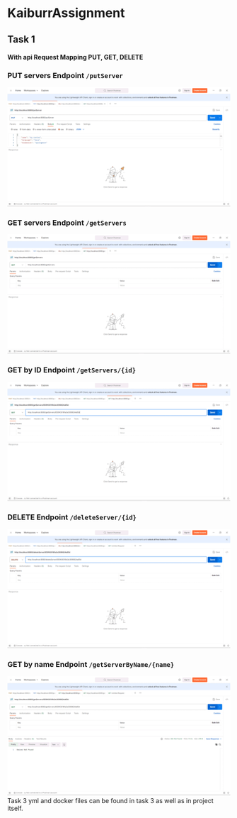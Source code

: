 # KaiburrAssignment
## Task 1

  #### With api Request Mapping PUT, GET, DELETE
  
### PUT servers Endpoint ``/putServer``

  ![ezgif-4-5961a388c8.gif](ScreenShots/ezgif-4-5961a388c8.gif)

### GET servers Endpoint ``/getServers``

  ![ezgif-4-a6d1455c63](ScreenShots/ezgif-4-a6d1455c63.gif)

### GET by ID Endpoint ``/getServers/{id}``
  ![ezgif-4-f0e3923a1c](ScreenShots/ezgif-4-f0e3923a1c.gif)

### DELETE Endpoint ``/deleteServer/{id}``
  ![ezgif-4-23948dd34b](ScreenShots/ezgif-4-23948dd34b.gif)

### GET by name Endpoint ``/getServerByName/{name}``
  ![ezgif-4-95e9f956ce](ScreenShots/ezgif-4-95e9f956ce.gif)
Task 3 
  yml and docker files can be found in task 3 as well as in project itself.
